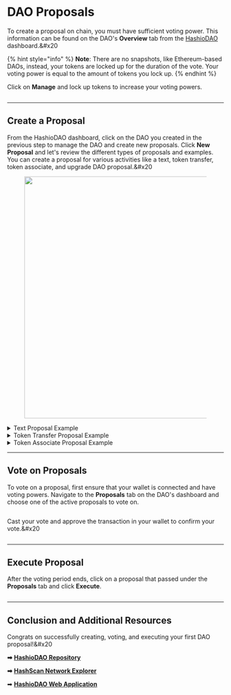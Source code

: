 # DAO Proposals

To create a proposal on chain, you must have sufficient voting power. This information can be found on the DAO's **Overview** tab from the [HashioDAO](https://hashiodao.swirldslabs.com/) dashboard.\&#x20

{% hint style="info" %}
**Note**: There are no snapshots, like Ethereum-based DAOs, instead, your tokens are locked up for the duration of the vote. Your voting power is equal to the amount of tokens you lock up.
{% endhint %}

Click on **Manage** and lock up tokens to increase your voting powers.

<figure><img src="https://github.com/hashgraph/hedera-docs/blob/l10n_translation-staging/es/es/.gitbook/assets/hashiodao-lock-tokens.png" alt=""><figcaption></figcaption></figure>

***

## Create a Proposal

From the HashioDAO dashboard, click on the DAO you created in the previous step to manage the DAO and create new proposals. Click **New Proposal** and let's review the different types of proposals and examples. You can create a proposal for various activities like a text, token transfer, token associate, and upgrade DAO proposal.\&#x20

<figure><img src="https://github.com/hashgraph/hedera-docs/blob/l10n_translation-staging/es/es/.gitbook/assets/hashiodao-proposal-types.png" alt="" width="563"><figcaption></figcaption></figure>

<details>

<summary>Text Proposal Example</summary>

This Text proposal transaction is proposing to create a newsletter to go out to members of the DAO on a weekly basis.\&#x20

1. Click on **New Proposal**
2. Fill out the title, description, link to discussion, and optionally a custom markdown description
3. Click **Submit** and approve the create proposal transaction in your wallet\&#x20

<img src="https://github.com/hashgraph/hedera-docs/blob/l10n_translation-staging/es/es/.gitbook/assets/hashiodao-text-proposal.png" alt="" data-size="original">

</details>

<details>

<summary>Token Transfer Proposal Example</summary>

This Token Transfer proposal is proposing to transfer the specified token to an account.\&#x20

1. Click on **New Proposal**
2. Fill out the title, description, link to discussion, recipient account ID, and select the token to transfer and the amount.
3. Click **Submit** and approve the create proposal transaction in your wallet\&#x20

<img src="https://github.com/hashgraph/hedera-docs/blob/l10n_translation-staging/es/es/.gitbook/assets/hashiodao-token-transfer-proposal.png" alt="" data-size="original">

</details>

<details>

<summary>Token Associate Proposal Example</summary>

This Token Associate proposal transaction is proposing the HashioDAO token to be associated with the smart contract. Once the proposal is created, members of the DAO can vote on it to execute or reject the proposal.

1. Click on **New Proposal**
2. Fill out the title, description, link to discussion, and asset/token ID you want to associate
3. Click **Submit** and approve the create proposal transaction in your wallet\&#x20

<img src="https://github.com/hashgraph/hedera-docs/blob/l10n_translation-staging/es/es/.gitbook/assets/hashiodao-token-associate-proposal.png" alt="" data-size="original">

</details>

***

## Vote on Proposals

To vote on a proposal, first ensure that your wallet is connected and have voting powers. Navigate to the **Proposals** tab on the DAO's dashboard and choose one of the active proposals to vote on.

<figure><img src="https://github.com/hashgraph/hedera-docs/blob/l10n_translation-staging/es/es/.gitbook/assets/hashiodao-active-proposals.png" alt=""><figcaption></figcaption></figure>

Cast your vote and approve the transaction in your wallet to confirm your vote.\&#x20

<figure><img src="https://github.com/hashgraph/hedera-docs/blob/l10n_translation-staging/es/es/.gitbook/assets/hashiodao-vote-proposal-example.png" alt=""><figcaption></figcaption></figure>

***

## Execute Proposal

After the voting period ends, click on a proposal that passed under the **Proposals** tab and click **Execute**.

<figure><img src="https://github.com/hashgraph/hedera-docs/blob/l10n_translation-staging/es/es/.gitbook/assets/hashiodao-execute-proposal.png" alt=""><figcaption></figcaption></figure>

***

## Conclusion and Additional Resources

Congrats on successfully creating, voting, and executing your first DAO proposal!\&#x20

**➡** [**HashioDAO Repository**](https://github.com/hashgraph/hedera-accelerator-defi-dex-ui)

**➡** [**HashScan Network Explorer**](https://hashscan.io/testnet/dashboard)

➡ [**HashioDAO Web Application**](https://hashiodao.swirldslabs.com/)
